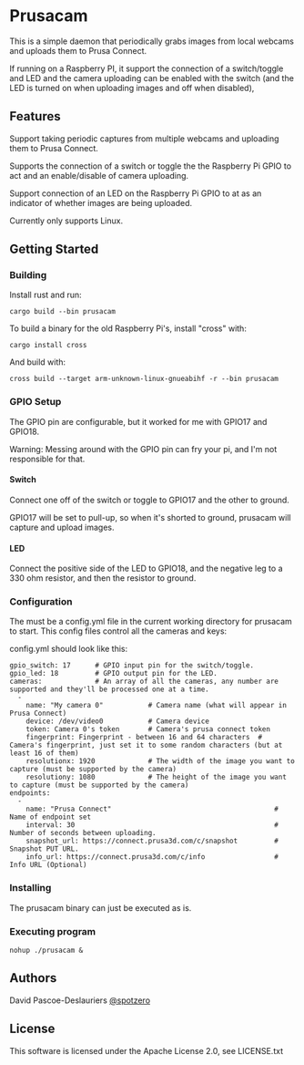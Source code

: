 # Prusacam

This is a simple daemon that periodically grabs images from local webcams and uploads them to Prusa Connect.

If running on a Raspberry PI, it support the connection of a switch/toggle and LED and the camera uploading can be enabled with the switch (and the LED is turned on when uploading images and off when disabled),

## Features

Support taking periodic captures from multiple webcams and uploading them to Prusa Connect.

Supports the connection of a switch or toggle the the Raspberry Pi GPIO to act and an enable/disable of camera uploading.

Support connection of an LED on the Raspberry Pi GPIO to at as an indicator of whether images are being uploaded.

Currently only supports Linux.

## Getting Started

### Building

Install rust and run: 

```
cargo build --bin prusacam
```

To build a binary for the old Raspberry Pi's, install "cross" with:

```
cargo install cross
```

And build with:

```
cross build --target arm-unknown-linux-gnueabihf -r --bin prusacam
```

### GPIO Setup

The GPIO pin are configurable, but it worked for me with GPIO17 and GPIO18.

Warning: Messing around with the GPIO pin can fry your pi, and I'm not responsible for that.

#### Switch

Connect one off of the switch or toggle to GPIO17 and the other to ground.

GPIO17 will be set to pull-up, so when it's shorted to ground, prusacam will capture and upload images.

#### LED

Connect the positive side of the LED to GPIO18, and the negative leg to a 330 ohm resistor, and then the resistor to ground.

### Configuration

The must be a config.yml file in the current working directory for prusacam to start.  This config files control all the cameras and keys:

config.yml should look like this:
```
gpio_switch: 17      # GPIO input pin for the switch/toggle.
gpio_led: 18         # GPIO output pin for the LED.
cameras:             # An array of all the cameras, any number are supported and they'll be processed one at a time.
  -
    name: "My camera 0"           # Camera name (what will appear in Prusa Connect)
    device: /dev/video0           # Camera device
    token: Camera 0's token       # Camera's prusa connect token
    fingerprint: Fingerprint - between 16 and 64 characters  # Camera's fingerprint, just set it to some random characters (but at least 16 of them)
    resolutionx: 1920             # The width of the image you want to capture (must be supported by the camera)
    resolutiony: 1080             # The height of the image you want to capture (must be supported by the camera)
endpoints:
  -
    name: "Prusa Connect"                                        # Name of endpoint set
    interval: 30                                                 # Number of seconds between uploading.
    snapshot_url: https://connect.prusa3d.com/c/snapshot         # Snapshot PUT URL.
    info_url: https://connect.prusa3d.com/c/info                 # Info URL (Optional)
```

### Installing

The prusacam binary can just be executed as is.

### Executing program

```
nohup ./prusacam &
```

## Authors

David Pascoe-Deslauriers [@spotzero](https://github.com/spotzero)

## License

This software is licensed under the Apache License 2.0, see LICENSE.txt
